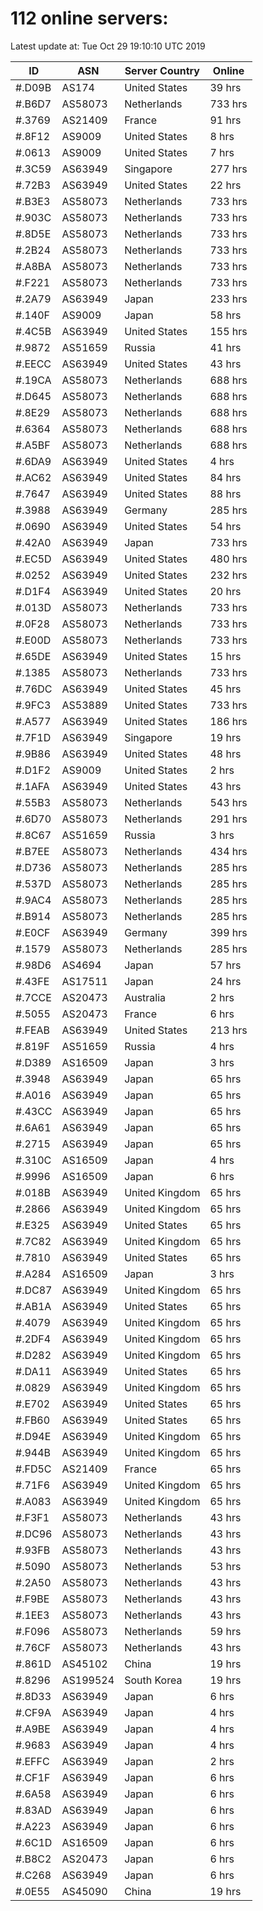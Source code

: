 # 112 online servers:

Latest update at: Tue Oct 29 19:10:10 UTC 2019

| ID | ASN | Server Country | Online |
| -- | --- | -------------- | ------ |
| #.D09B | AS174 | United States | 39 hrs |
| #.B6D7 | AS58073 | Netherlands | 733 hrs |
| #.3769 | AS21409 | France | 91 hrs |
| #.8F12 | AS9009 | United States | 8 hrs |
| #.0613 | AS9009 | United States | 7 hrs |
| #.3C59 | AS63949 | Singapore | 277 hrs |
| #.72B3 | AS63949 | United States | 22 hrs |
| #.B3E3 | AS58073 | Netherlands | 733 hrs |
| #.903C | AS58073 | Netherlands | 733 hrs |
| #.8D5E | AS58073 | Netherlands | 733 hrs |
| #.2B24 | AS58073 | Netherlands | 733 hrs |
| #.A8BA | AS58073 | Netherlands | 733 hrs |
| #.F221 | AS58073 | Netherlands | 733 hrs |
| #.2A79 | AS63949 | Japan | 233 hrs |
| #.140F | AS9009 | Japan | 58 hrs |
| #.4C5B | AS63949 | United States | 155 hrs |
| #.9872 | AS51659 | Russia | 41 hrs |
| #.EECC | AS63949 | United States | 43 hrs |
| #.19CA | AS58073 | Netherlands | 688 hrs |
| #.D645 | AS58073 | Netherlands | 688 hrs |
| #.8E29 | AS58073 | Netherlands | 688 hrs |
| #.6364 | AS58073 | Netherlands | 688 hrs |
| #.A5BF | AS58073 | Netherlands | 688 hrs |
| #.6DA9 | AS63949 | United States | 4 hrs |
| #.AC62 | AS63949 | United States | 84 hrs |
| #.7647 | AS63949 | United States | 88 hrs |
| #.3988 | AS63949 | Germany | 285 hrs |
| #.0690 | AS63949 | United States | 54 hrs |
| #.42A0 | AS63949 | Japan | 733 hrs |
| #.EC5D | AS63949 | United States | 480 hrs |
| #.0252 | AS63949 | United States | 232 hrs |
| #.D1F4 | AS63949 | United States | 20 hrs |
| #.013D | AS58073 | Netherlands | 733 hrs |
| #.0F28 | AS58073 | Netherlands | 733 hrs |
| #.E00D | AS58073 | Netherlands | 733 hrs |
| #.65DE | AS63949 | United States | 15 hrs |
| #.1385 | AS58073 | Netherlands | 733 hrs |
| #.76DC | AS63949 | United States | 45 hrs |
| #.9FC3 | AS53889 | United States | 733 hrs |
| #.A577 | AS63949 | United States | 186 hrs |
| #.7F1D | AS63949 | Singapore | 19 hrs |
| #.9B86 | AS63949 | United States | 48 hrs |
| #.D1F2 | AS9009 | United States | 2 hrs |
| #.1AFA | AS63949 | United States | 43 hrs |
| #.55B3 | AS58073 | Netherlands | 543 hrs |
| #.6D70 | AS58073 | Netherlands | 291 hrs |
| #.8C67 | AS51659 | Russia | 3 hrs |
| #.B7EE | AS58073 | Netherlands | 434 hrs |
| #.D736 | AS58073 | Netherlands | 285 hrs |
| #.537D | AS58073 | Netherlands | 285 hrs |
| #.9AC4 | AS58073 | Netherlands | 285 hrs |
| #.B914 | AS58073 | Netherlands | 285 hrs |
| #.E0CF | AS63949 | Germany | 399 hrs |
| #.1579 | AS58073 | Netherlands | 285 hrs |
| #.98D6 | AS4694 | Japan | 57 hrs |
| #.43FE | AS17511 | Japan | 24 hrs |
| #.7CCE | AS20473 | Australia | 2 hrs |
| #.5055 | AS20473 | France | 6 hrs |
| #.FEAB | AS63949 | United States | 213 hrs |
| #.819F | AS51659 | Russia | 4 hrs |
| #.D389 | AS16509 | Japan | 3 hrs |
| #.3948 | AS63949 | Japan | 65 hrs |
| #.A016 | AS63949 | Japan | 65 hrs |
| #.43CC | AS63949 | Japan | 65 hrs |
| #.6A61 | AS63949 | Japan | 65 hrs |
| #.2715 | AS63949 | Japan | 65 hrs |
| #.310C | AS16509 | Japan | 4 hrs |
| #.9996 | AS16509 | Japan | 6 hrs |
| #.018B | AS63949 | United Kingdom | 65 hrs |
| #.2866 | AS63949 | United Kingdom | 65 hrs |
| #.E325 | AS63949 | United States | 65 hrs |
| #.7C82 | AS63949 | United Kingdom | 65 hrs |
| #.7810 | AS63949 | United States | 65 hrs |
| #.A284 | AS16509 | Japan | 3 hrs |
| #.DC87 | AS63949 | United Kingdom | 65 hrs |
| #.AB1A | AS63949 | United States | 65 hrs |
| #.4079 | AS63949 | United Kingdom | 65 hrs |
| #.2DF4 | AS63949 | United Kingdom | 65 hrs |
| #.D282 | AS63949 | United Kingdom | 65 hrs |
| #.DA11 | AS63949 | United States | 65 hrs |
| #.0829 | AS63949 | United Kingdom | 65 hrs |
| #.E702 | AS63949 | United States | 65 hrs |
| #.FB60 | AS63949 | United States | 65 hrs |
| #.D94E | AS63949 | United Kingdom | 65 hrs |
| #.944B | AS63949 | United Kingdom | 65 hrs |
| #.FD5C | AS21409 | France | 65 hrs |
| #.71F6 | AS63949 | United Kingdom | 65 hrs |
| #.A083 | AS63949 | United Kingdom | 65 hrs |
| #.F3F1 | AS58073 | Netherlands | 43 hrs |
| #.DC96 | AS58073 | Netherlands | 43 hrs |
| #.93FB | AS58073 | Netherlands | 43 hrs |
| #.5090 | AS58073 | Netherlands | 53 hrs |
| #.2A50 | AS58073 | Netherlands | 43 hrs |
| #.F9BE | AS58073 | Netherlands | 43 hrs |
| #.1EE3 | AS58073 | Netherlands | 43 hrs |
| #.F096 | AS58073 | Netherlands | 59 hrs |
| #.76CF | AS58073 | Netherlands | 43 hrs |
| #.861D | AS45102 | China | 19 hrs |
| #.8296 | AS199524 | South Korea | 19 hrs |
| #.8D33 | AS63949 | Japan | 6 hrs |
| #.CF9A | AS63949 | Japan | 4 hrs |
| #.A9BE | AS63949 | Japan | 4 hrs |
| #.9683 | AS63949 | Japan | 4 hrs |
| #.EFFC | AS63949 | Japan | 2 hrs |
| #.CF1F | AS63949 | Japan | 6 hrs |
| #.6A58 | AS63949 | Japan | 6 hrs |
| #.83AD | AS63949 | Japan | 6 hrs |
| #.A223 | AS63949 | Japan | 6 hrs |
| #.6C1D | AS16509 | Japan | 6 hrs |
| #.B8C2 | AS20473 | Japan | 6 hrs |
| #.C268 | AS63949 | Japan | 6 hrs |
| #.0E55 | AS45090 | China | 19 hrs |

